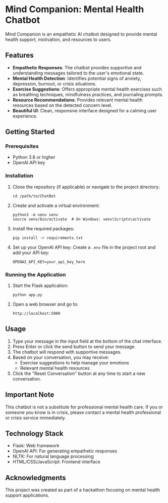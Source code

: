# Mind Companion: Mental Health Chatbot

Mind Companion is an empathetic AI chatbot designed to provide mental health support, motivation, and resources to users.

## Features

- **Empathetic Responses**: The chatbot provides supportive and understanding messages tailored to the user's emotional state.
- **Mental Health Detection**: Identifies potential signs of anxiety, depression, burnout, or crisis situations.
- **Exercise Suggestions**: Offers appropriate mental health exercises such as breathing techniques, mindfulness practices, and journaling prompts.
- **Resource Recommendations**: Provides relevant mental health resources based on the detected concern level.
- **Beautiful UI**: Clean, responsive interface designed for a calming user experience.

## Getting Started

### Prerequisites

- Python 3.8 or higher
- OpenAI API key

### Installation

1. Clone the repository (if applicable) or navigate to the project directory:

   ```
   cd /path/to/ChatBot
   ```

2. Create and activate a virtual environment:

   ```
   python3 -m venv venv
   source venv/bin/activate  # On Windows: venv\Scripts\activate
   ```

3. Install the required packages:

   ```
   pip install -r requirements.txt
   ```

4. Set up your OpenAI API key:
   Create a `.env` file in the project root and add your API key:
   ```
   OPENAI_API_KEY=your_api_key_here
   ```

### Running the Application

1. Start the Flask application:

   ```
   python app.py
   ```

2. Open a web browser and go to:
   ```
   http://localhost:5000
   ```

## Usage

1. Type your message in the input field at the bottom of the chat interface.
2. Press Enter or click the send button to send your message.
3. The chatbot will respond with supportive messages.
4. Based on your conversation, you may receive:
   - Exercise suggestions to help manage your emotions
   - Relevant mental health resources
5. Click the "Reset Conversation" button at any time to start a new conversation.

## Important Note

This chatbot is not a substitute for professional mental health care. If you or someone you know is in crisis, please contact a mental health professional or crisis service immediately.

## Technology Stack

- Flask: Web framework
- OpenAI API: For generating empathetic responses
- NLTK: For natural language processing
- HTML/CSS/JavaScript: Frontend interface

## Acknowledgments

This project was created as part of a hackathon focusing on mental health support applications.
